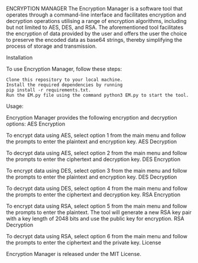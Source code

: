 ENCRYPTION MANAGER
The Encryption Manager is a software tool that operates through a command-line interface and facilitates encryption and decryption operations utilising a range of encryption algorithms, including but not limited to AES, DES, and RSA. The aforementioned tool facilitates the encryption of data provided by the user and offers the user the choice to preserve the encoded data as base64 strings, thereby simplifying the process of storage and transmission.

Installation

To use Encryption Manager, follow these steps:

    Clone this repository to your local machine.
    Install the required dependencies by running 
    pip install -r requirements.txt.
    Run the EM.py file using the command python3 EM.py to start the tool.
    
 Usage:

Encryption Manager provides the following encryption and decryption options:
AES Encryption

To encrypt data using AES, select option 1 from the main menu and follow the prompts to enter the plaintext and encryption key.
AES Decryption

To decrypt data using AES, select option 2 from the main menu and follow the prompts to enter the ciphertext and decryption key.
DES Encryption

To encrypt data using DES, select option 3 from the main menu and follow the prompts to enter the plaintext and encryption key.
DES Decryption

To decrypt data using DES, select option 4 from the main menu and follow the prompts to enter the ciphertext and decryption key.
RSA Encryption

To encrypt data using RSA, select option 5 from the main menu and follow the prompts to enter the plaintext. The tool will generate a new RSA key pair with a key length of 2048 bits and use the public key for encryption.
RSA Decryption

To decrypt data using RSA, select option 6 from the main menu and follow the prompts to enter the ciphertext and the private key.
License

Encryption Manager is released under the MIT License.
